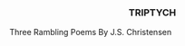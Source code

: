 <script>
  import Links from '../../../../../components/LinksList.svelte';
</script>

<h3 style="text-align: center;">TRIPTYCH</h3> 

Three Rambling Poems By J.S. Christensen
<!-- <div style="text-align: center;"> -->
<Links title={false}/>
<!-- </div> -->